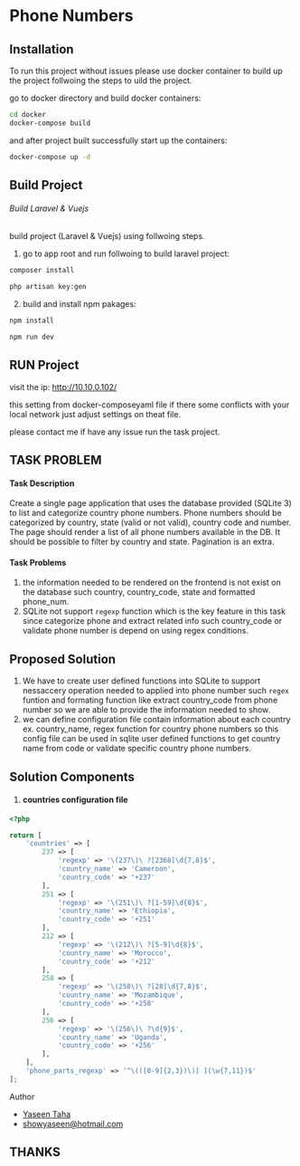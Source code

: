 # Phone Numbers

## Installation

To run this project without issues please use  docker container to build up the project follwoing the steps to uild the project.

go to docker directory and build docker containers:

```bash
cd docker
docker-compose build
```

and after project built successfully start up the containers:

```bash
docker-compose up -d
```

## Build Project
###### Build Laravel & Vuejs 
 build project (Laravel & Vuejs) using follwoing steps.

1. go to app root and run follwoing to build laravel project:

```bash
composer install 
``` 

```bash
php artisan key:gen
```

2. build and install npm pakages:

```bash
npm install
```

```bash
npm run dev
```



## RUN Project 

visit the ip:
http://10.10.0.102/

this setting from docker-composeyaml file if there some conflicts with your local network just adjust settings on theat file.

please contact me if have any issue run the task project.

## TASK PROBLEM
#### Task Description
Create a single page application that uses the database provided (SQLite 3) to list and
categorize country phone numbers.
Phone numbers should be categorized by country, state (valid or not valid), country code and
number.
The page should render a list of all phone numbers available in the DB. It should be possible to
filter by country and state. Pagination is an extra.

#### Task Problems
1. the information needed to be rendered on the frontend is not exist on the database such country, country_code, state and formatted phone_num.
2. SQLite not support `regexp` function which is the key feature in this task since categorize phone and extract related info such country_code or validate phone number is depend on using regex conditions.

## Proposed Solution
1. We have to create user defined functions into SQLite to support nessaccery operation needed to applied into phone number such `regex` funtion and formating function like extract country_code from phone number so we are able to provide the information needed to show.
2. we can define configuration file contain information about each country ex. country_name, regex function for country phone numbers so this config file can be used in sqlite user defined functions to get country name from code or validate specific country phone numbers.

## Solution Components

1. #### countries configuration file
```php
<?php

return [
    'countries' => [
        237 => [
            'regexp' => '\(237\)\ ?[2368]\d{7,8}$',
            'country_name' => 'Cameroon',
            'country_code' => '+237'
        ],
        251 => [
            'regexp' => '\(251\)\ ?[1-59]\d{8}$',
            'country_name' => 'Ethiopia',
            'country_code' => '+251'
        ],
        212 => [
            'regexp' => '\(212\)\ ?[5-9]\d{8}$',
            'country_name' => 'Morocco',
            'country_code' => '+212'
        ],
        258 => [
            'regexp' => '\(258\)\ ?[28]\d{7,8}$',
            'country_name' => 'Mozambique',
            'country_code' => '+258'
        ],
        256 => [
            'regexp' => '\(256\)\ ?\d{9}$',
            'country_name' => 'Uganda',
            'country_code' => '+256'
        ],
    ],
    'phone_parts_regexp' => '^\(([0-9]{2,3})\)[ ](\w{7,11})$'
];
```



 Author

- [Yaseen Taha](https://github.com/showyaseen)
- showyaseen@hotmail.com

## THANKS 
